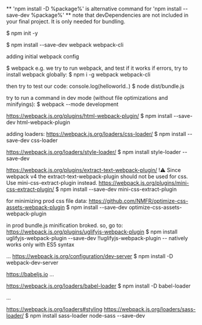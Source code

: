 
** 'npm install -D %package%' is alternative command for 'npm install --save-dev %package%'
** note that devDependencies are not included in your final project. It is only needed for bundling.

$ npm init -y

$
npm install --save-dev webpack webpack-cli


adding initial webpack config

$ webpack 
e.g. we try to run webpack, and test if it works
if errors, try to install webpack globally:
$ npm i -g webpack webpack-cli

then try to test our code: console.log(helloworld..)
$ node dist/bundle.js

try to run a command in dev mode (without file optimizations and minifyings):
$ webpack --mode development


https://webpack.js.org/plugins/html-webpack-plugin/
$ npm install --save-dev html-webpack-plugin


adding loaders:
https://webpack.js.org/loaders/css-loader/
$ npm install --save-dev css-loader


https://webpack.js.org/loaders/style-loader/
$ npm install style-loader --save-dev


https://webpack.js.org/plugins/extract-text-webpack-plugin/
!:warning: Since webpack v4 the extract-text-webpack-plugin should not be used for css. Use mini-css-extract-plugin instead.
https://webpack.js.org/plugins/mini-css-extract-plugin/
$ npm install --save-dev mini-css-extract-plugin

for minimizing prod css file data:
https://github.com/NMFR/optimize-css-assets-webpack-plugin
$ npm install --save-dev optimize-css-assets-webpack-plugin

in prod bundle.js minification broked. so, go to:
https://webpack.js.org/plugins/uglifyjs-webpack-plugin
$ npm install uglifyjs-webpack-plugin --save-dev
!!uglifyjs-webpack-plugin -- natively works only with ES5 syntax

...
https://webpack.js.org/configuration/dev-server
$ npm install -D webpack-dev-server

https://babeljs.io
...

https://webpack.js.org/loaders/babel-loader
$ npm install -D babel-loader

...

https://webpack.js.org/loaders#styling
https://webpack.js.org/loaders/sass-loader/
$ npm install sass-loader node-sass --save-dev




